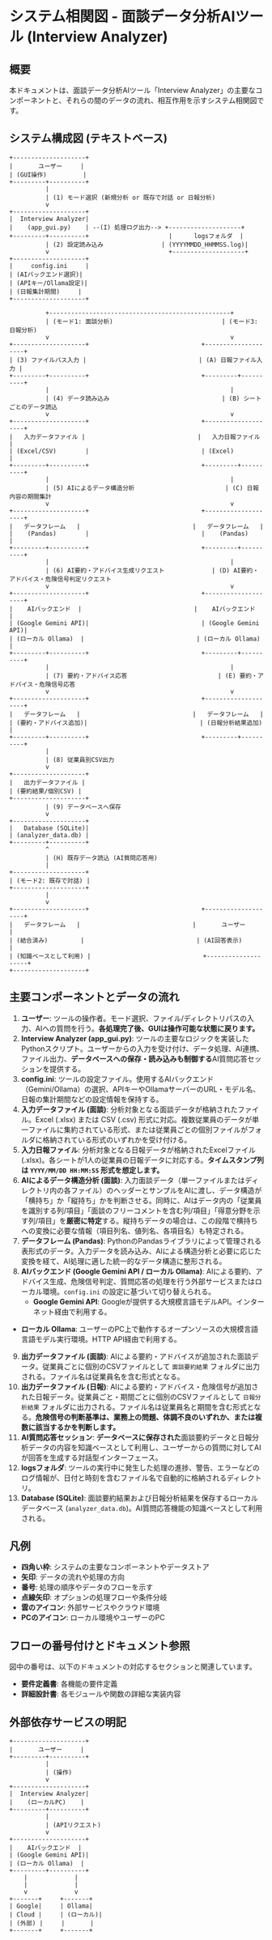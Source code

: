 # システム相関図 - 面談データ分析AIツール (Interview Analyzer)

## 概要

本ドキュメントは、面談データ分析AIツール「Interview Analyzer」の主要なコンポーネントと、それらの間のデータの流れ、相互作用を示すシステム相関図です。

## システム構成図 (テキストベース)

```
+--------------------+
|       ユーザー     |
| (GUI操作)          |
+---------+----------+
          |
          | (1) モード選択 (新規分析 or 既存で対話 or 日報分析)
          v
+--------------------+
|  Interview Analyzer|
|    (app_gui.py)    | --(I) 処理ログ出力--> +--------------------+
+---------+----------+                      |      logsフォルダ  |
          | (2) 設定読み込み                | (YYYYMMDD_HHMMSS.log)|
          v                                 +--------------------+
+--------------------+
|     config.ini     |
| (AIバックエンド選択)|
| (APIキー/Ollama設定)|
| (日報集計期間)     |
+--------------------+

          +--------------------------------------------------+
          | (モード1: 面談分析)                              | (モード3: 日報分析)
          v                                                  v
+--------------------+                               +--------------------+
| (3) ファイルパス入力 |                               | (A) 日報ファイル入力 |
+---------+----------+                               +---------+----------+
          |                                                  |
          | (4) データ読み込み                               | (B) シートごとのデータ読込
          v                                                  v
+--------------------+                               +--------------------+
|   入力データファイル |                               |   入力日報ファイル |
| (Excel/CSV)        |                               | (Excel)            |
+---------+----------+                               +---------+----------+
          |                                                  |
          | (5) AIによるデータ構造分析                         | (C) 日報内容の期間集計
          v                                                  v
+--------------------+                               +--------------------+
|   データフレーム   |                               |   データフレーム   |
|    (Pandas)        |                               |    (Pandas)        |
+---------+----------+                               +---------+----------+
          |                                                  |
          | (6) AI要約・アドバイス生成リクエスト             | (D) AI要約・アドバイス・危険信号判定リクエスト
          v                                                  v
+--------------------+                               +--------------------+
|    AIバックエンド  |                               |    AIバックエンド  |
| (Google Gemini API)|                               | (Google Gemini API)|
| (ローカル Ollama)  |                               | (ローカル Ollama)  |
+---------+----------+                               +---------+----------+
          |                                                  |
          | (7) 要約・アドバイス応答                         | (E) 要約・アドバイス・危険信号応答
          v                                                  v
+--------------------+                               +--------------------+
|   データフレーム   |                               |   データフレーム   |
| (要約・アドバイス追加)|                               | (日報分析結果追加) |
+---------+----------+                               +---------+----------+
          |
          | (8) 従業員別CSV出力
          v
+--------------------+
|   出力データファイル |
| (要約結果/個別CSV) |
+--------------------+
          | (9) データベースへ保存
          v
+--------------------+
|   Database (SQLite)|
| (analyzer_data.db) |
+---------+----------+
          ^
          | (H) 既存データ読込 (AI質問応答用)
          |
+--------------------+
| (モード2: 既存で対話) |
+--------------------+
          |
          v
+--------------------+                               +--------------------+
|   データフレーム   |                               |       ユーザー     |
| (結合済み)         |                               | (AI回答表示)       |
| (知識ベースとして利用) |                               +--------------------+
+--------------------+
```

## 主要コンポーネントとデータの流れ

1.  **ユーザー**: ツールの操作者。モード選択、ファイル/ディレクトリパスの入力、AIへの質問を行う。**各処理完了後、GUIは操作可能な状態に戻ります。**
2.  **Interview Analyzer (app_gui.py)**: ツールの主要なロジックを実装したPythonスクリプト。ユーザーからの入力を受け付け、データ処理、AI連携、ファイル出力、**データベースへの保存・読み込みも制御する**AI質問応答セッションを提供する。
3.  **config.ini**: ツールの設定ファイル。使用するAIバックエンド（Gemini/Ollama）の選択、APIキーやOllamaサーバーのURL・モデル名、日報の集計期間などの設定情報を保持する。
4.  **入力データファイル (面談)**: 分析対象となる面談データが格納されたファイル。Excel (.xlsx) または CSV (.csv) 形式に対応。複数従業員のデータが単一ファイルに集約されている形式、または従業員ごとの個別ファイルがフォルダに格納されている形式のいずれかを受け付ける。
5.  **入力日報ファイル**: 分析対象となる日報データが格納されたExcelファイル (.xlsx)。各シートが1人の従業員の日報データに対応する。**タイムスタンプ列は `YYYY/MM/DD HH:MM:SS` 形式を想定します。**
6.  **AIによるデータ構造分析 (面談)**: 入力面談データ（単一ファイルまたはディレクトリ内の各ファイル）のヘッダーとサンプルをAIに渡し、データ構造が「横持ち」か「縦持ち」かを判断させる。同時に、AIはデータ内の「従業員を識別する列/項目」「面談のフリーコメントを含む列/項目」「得意分野を示す列/項目」を**厳密に特定**する。縦持ちデータの場合は、この段階で横持ちへの変換に必要な情報（項目列名、値列名、各項目名）も特定される。
7.  **データフレーム (Pandas)**: PythonのPandasライブラリによって管理される表形式のデータ。入力データを読み込み、AIによる構造分析と必要に応じた変換を経て、AI処理に適した統一的なデータ構造に整形される。
8.  **AIバックエンド (Google Gemini API / ローカル Ollama)**: AIによる要約、アドバイス生成、危険信号判定、質問応答の処理を行う外部サービスまたはローカル環境。`config.ini` の設定に基づいて切り替えられる。
    *   **Google Gemini API**: Googleが提供する大規模言語モデルAPI。インターネット経由で利用する。
*   **ローカル Ollama**: ユーザーのPC上で動作するオープンソースの大規模言語言語モデル実行環境。HTTP API経由で利用する。
9.  **出力データファイル (面談)**: AIによる要約・アドバイスが追加された面談データ。従業員ごとに個別のCSVファイルとして `面談要約結果` フォルダに出力される。ファイル名は従業員名を含む形式となる。
10. **出力データファイル (日報)**: AIによる要約・アドバイス・危険信号が追加された日報データ。従業員ごと・期間ごとに個別のCSVファイルとして `日報分析結果` フォルダに出力される。ファイル名は従業員名と期間を含む形式となる。**危険信号の判断基準は、業務上の問題、体調不良のいずれか、または複数に該当するかを判断します。**
11. **AI質問応答セッション**: **データベースに保存された**面談要約データと日報分析データの内容を知識ベースとして利用し、ユーザーからの質問に対してAIが回答を生成する対話型インターフェース。
12. **logsフォルダ**: ツールの実行中に発生した処理の進捗、警告、エラーなどのログ情報が、日付と時刻を含むファイル名で自動的に格納されるディレクトリ。
13. **Database (SQLite)**: 面談要約結果および日報分析結果を保存するローカルデータベース (`analyzer_data.db`)。AI質問応答機能の知識ベースとして利用される。

## 凡例

*   **四角い枠**: システムの主要なコンポーネントやデータストア
*   **矢印**: データの流れや処理の方向
*   **番号**: 処理の順序やデータのフローを示す
*   **点線矢印**: オプションの処理フローや条件分岐
*   **雲のアイコン**: 外部サービスやクラウド環境
*   **PCのアイコン**: ローカル環境やユーザーのPC

## フローの番号付けとドキュメント参照

図中の番号は、以下のドキュメントの対応するセクションと関連しています。

*   **要件定義書**: 各機能の要件定義
*   **詳細設計書**: 各モジュールや関数の詳細な実装内容

## 外部依存サービスの明記

```
+--------------------+
|       ユーザー     |
+---------+----------+
          |
          | (操作)
          v
+--------------------+
|  Interview Analyzer|
|    (ローカルPC)    |
+---------+----------+
          |
          | (APIリクエスト)
          v
+--------------------+
|    AIバックエンド  |
| (Google Gemini API)|
| (ローカル Ollama)  |
+---------+----------+
    |             |
    |             |
    v             v
+-------+     +-------+
| Google|     | Ollama|
| Cloud |     | (ローカル)|
| (外部) |     |       |
+-------+     +-------+
```
